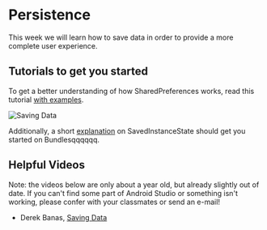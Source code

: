 # Persistence

This week we will learn how to save data in order to provide a more complete user experience.

## Tutorials to get you started

To get a better understanding of how SharedPreferences works, read this tutorial [with examples](http://www.journaldev.com/9412/android-shared-preferences-example-tutorial).

![Saving Data](http://imgur.com/Q1vUnys)

Additionally, a short [explanation](http://www.quicktips.in/handling-activity-state-using-saved-instance-state-bundle/) on SavedInstanceState should get you started on Bundlesqqqqqq.

## Helpful Videos

Note: the videos below are only about a year old, but already slightly out of date. If you can't find some part of Android Studio or something isn't working, please confer with your classmates or send an e-mail!

* Derek Banas, [Saving Data](https://youtu.be/1DOeLy26hOE)
